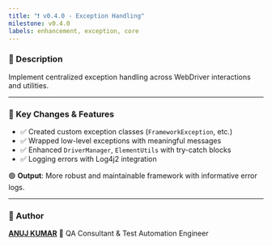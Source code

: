 ```yaml
---
title: "❗ v0.4.0 - Exception Handling"
milestone: v0.4.0
labels: enhancement, exception, core
---
```


### 📌 Description
Implement centralized exception handling across WebDriver interactions and utilities.

---

### 🧪 Key Changes & Features
- ✅ Created custom exception classes (`FrameworkException`, etc.)
- ✅ Wrapped low-level exceptions with meaningful messages
- ✅ Enhanced `DriverManager`, `ElementUtils` with try-catch blocks
- ✅ Logging errors with Log4j2 integration

🟢 **Output**: More robust and maintainable framework with informative error logs.

---

### 👤 Author
**[ANUJ KUMAR](https://www.linkedin.com/in/anuj-kumar-qa/)** 🏅 QA Consultant & Test Automation Engineer
